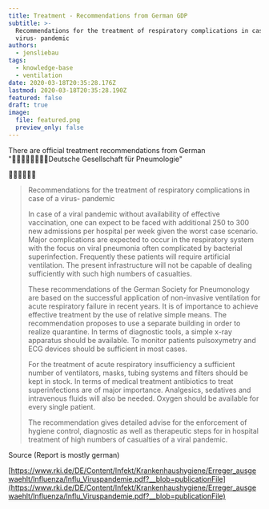 ```yaml
---
title: Treatment - Recommendations from German GDP
subtitle: >-
  Recommendations for the treatment of respiratory complications in case of a
  virus- pandemic
authors:
  - jensliebau
tags:
  - knowledge-base
  - ventilation
date: 2020-03-18T20:35:28.176Z
lastmod: 2020-03-18T20:35:28.190Z
featured: false
draft: true
image:
  file: featured.png
  preview_only: false
---
```

There are official treatment recommendations from German "Deutsche Gesellschaft für Pneumologie"

 

> Recommendations for the treatment of respiratory complications in case of a virus- pandemic
>
> In case of a viral pandemic without availability of effective vaccination, one can expect to be faced with additional 250 to 300 new admissions per hospital per week given the worst case scenario. Major complications are expected to occur in the respiratory system with the focus on viral pneumonia often complicated by bacterial superinfection. Frequently these patients will require artificial ventilation. The present infrastructure will not be capable of dealing sufficiently with such high numbers of casualties.
>
> These recommendations of the German Society for Pneumonology are based on the successful application of non-invasive ventilation for acute respiratory failure in recent years. It is of importance to achieve effective treatment by the use of relative simple means. The recommendation proposes to use a separate building in order to realize quarantine. In terms of diagnostic tools, a simple x-ray apparatus should be available. To monitor patients pulsoxymetry and ECG devices should be sufficient in most cases.
>
> For the treatment of acute respiratory insufficiency a sufficient number of ventilators, masks, tubing systems and filters should be kept in stock. In terms of medical treatment antibiotics to treat superinfections are of major importance. Analgesics, sedatives and intravenous fluids will also be needed. Oxygen should be available for every single patient.
>
> The recommendation gives detailed advise for the enforcement of hygiene control, diagnostic as well as therapeutic steps for in hospital treatment of high numbers of casualties of a viral pandemic.

Source (Report is mostly german)

[https://www.rki.de/DE/Content/Infekt/Krankenhaushygiene/Erreger_ausgewaehlt/Influenza/Influ_Viruspandemie.pdf?__blob=publicationFile](https://www.rki.de/DE/Content/Infekt/Krankenhaushygiene/Erreger_ausgewaehlt/Influenza/Influ_Viruspandemie.pdf?__blob=publicationFile)